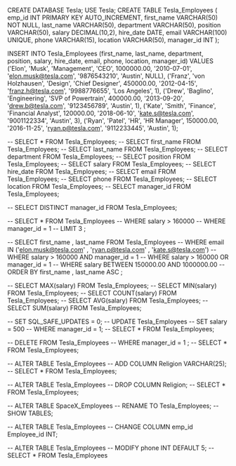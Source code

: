 CREATE DATABASE Tesla;
USE Tesla; 
CREATE TABLE Tesla_Employees (
    emp_id INT PRIMARY KEY AUTO_INCREMENT,
    first_name VARCHAR(50) NOT NULL,
    last_name VARCHAR(50),
    department VARCHAR(50),
    position VARCHAR(50),
    salary DECIMAL(10,2),
    hire_date DATE,
    email VARCHAR(100) UNIQUE,
    phone VARCHAR(15),
    location VARCHAR(50),
    manager_id INT
);

INSERT INTO Tesla_Employees 
(first_name, last_name, department, position, salary, hire_date, email, phone, location, manager_id)
VALUES
('Elon', 'Musk', 'Management', 'CEO', 1000000.00, '2010-07-01', 'elon.musk@tesla.com', '9876543210', 'Austin', NULL),
('Franz', 'von Holzhausen', 'Design', 'Chief Designer', 450000.00, '2012-04-15', 'franz.h@tesla.com', '9988776655', 'Los Angeles', 1),
('Drew', 'Baglino', 'Engineering', 'SVP of Powertrain', 400000.00, '2013-09-20', 'drew.b@tesla.com', '9123456789', 'Austin', 1),
('Kate', 'Smith', 'Finance', 'Financial Analyst', 120000.00, '2018-06-10', 'kate.s@tesla.com', '9001122334', 'Austin', 3),
('Ryan', 'Patel', 'HR', 'HR Manager', 150000.00, '2016-11-25', 'ryan.p@tesla.com', '9112233445', 'Austin', 1);

-- SELECT * FROM Tesla_Employees;
-- SELECT first_name FROM Tesla_Employees;
-- SELECT last_name FROM Tesla_Employees;
-- SELECT department FROM Tesla_Employees;
-- SELECT position FROM Tesla_Employees;
-- SELECT salary FROM Tesla_Employees;
-- SELECT hire_date FROM Tesla_Employees;
-- SELECT email FROM Tesla_Employees;
-- SELECT phone FROM Tesla_Employees;
-- SELECT location FROM Tesla_Employees;
-- SELECT manager_id FROM Tesla_Employees;

-- SELECT DISTINCT manager_id FROM Tesla_Employees;

-- SELECT * FROM Tesla_Employees
-- WHERE salary > 160000
-- WHERE manager_id = 1
-- LIMIT 3 ;

-- SELECT first_name , last_name  FROM Tesla_Employees 
-- WHERE email  IN ('elon.musk@tesla.com' , 'ryan.p@tesla.com' , 'kate.s@tesla.com')
-- WHERE salary > 160000 AND manager_id = 1 
-- WHERE salary > 160000 OR manager_id = 1
-- WHERE salary BETWEEN 150000.00 AND 1000000.00
-- ORDER BY first_name , last_name  ASC  ;


-- SELECT MAX(salary) FROM Tesla_Employees;
-- SELECT MIN(salary) FROM Tesla_Employees;
-- SELECT COUNT(salary) FROM Tesla_Employees;
-- SELECT AVG(salary) FROM Tesla_Employees;
-- SELECT SUM(salary) FROM Tesla_Employees;

-- SET SQL_SAFE_UPDATES = 0;
-- UPDATE Tesla_Employees
-- SET salary = 500
-- WHERE manager_id = 1;
-- SELECT * FROM Tesla_Employees;

-- DELETE FROM Tesla_Employees
-- WHERE manager_id = 1 ;
-- SELECT * FROM Tesla_Employees;

-- ALTER TABLE Tesla_Employees
-- ADD COLUMN Religion VARCHAR(25);
-- SELECT * FROM Tesla_Employees;

-- ALTER TABLE Tesla_Employees
-- DROP COLUMN Religion;
-- SELECT * FROM Tesla_Employees;

-- ALTER TABLE SpaceX_Employees
-- RENAME TO Tesla_Employees;
-- SHOW TABLES;

-- ALTER TABLE Tesla_Employees 
-- CHANGE COLUMN emp_id Employee_id INT;

-- ALTER TABLE Tesla_Employees
-- MODIFY phone INT DEFAULT 5;
-- SELECT * FROM Tesla_Employees


